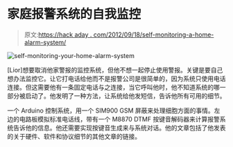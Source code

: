 # 家庭报警系统的自我监控

> 原文:[https://hack aday . com/2012/09/18/self-monitoring-a-home-alarm-system/](https://hackaday.com/2012/09/18/self-monitoring-a-home-alarm-system/)

![](../Images/e50c4c3e65448d2967ceead8f0a14d0b.png "self-monitoring-your-home-alarm-system")

[Lior]想要取消他家警报的监控系统，但他不想一起停止使用警报。关键是要自己想办法监控它。让它打电话给他而不是报警公司是很简单的，因为系统只使用电话连接。但这需要他有一条固定电话与之连接，当它呼叫他时，他不知道系统的哪一部分被启动了。他发明了一种方法，让系统给他发短信，告诉他所有可用的细节。

一个 Arduino 控制系统，用一个 SIM900 GSM 屏蔽来处理细胞方面的事情。左边的电路板模拟标准电话线，带有一个 M8870 DTMF 按键音解码器来计算报警系统告诉他的信息。他还需要实现按键音生成来与系统对话。他的文章包括了他发表的关于硬件、软件和协议细节的其他文章的链接。
